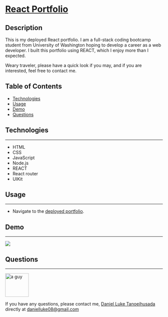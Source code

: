 # [React Portfolio](https://gidmp.github.io/react-portfolio/#/)

## Description
This is my deployed React portfolio. I am a full-stack coding bootcamp student from University of Washington hoping to
develop a career as a web developer. I built this portfolio using REACT, which I enjoy more than I expected.

Weary traveler, please have a quick look if you may, and if you are interested, feel free to contact me.

## Table of Contents
* [Technologies](#technologies)
* [Usage](#usage)
* [Demo](#demo)
* [Questions](#questions)

## Technologies
------
* HTML
* CSS
* JavaScript
* Node.js
* REACT
* React router
* UIKit

## Usage
------
* Navigate to the [deployed portfolio](https://gidmp.github.io/react-portfolio/#/).

## Demo
------

![](./src/assets/portfolio1.gif)


## Questions
------

<img src="https://avatars2.githubusercontent.com/u/6896220?v=4" alt="a guy" width="75px" height="75px">

If you have any questions, please contact me, [Daniel Luke Tanoeihusada](danielluke08@gmail.com) directly at danielluke08@gmail.com

